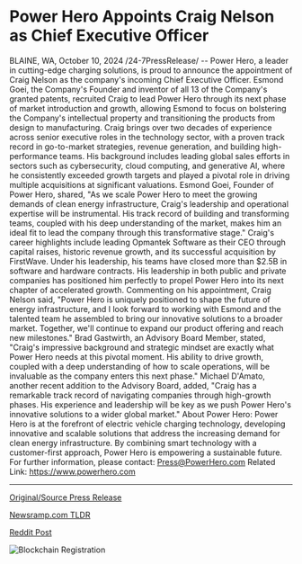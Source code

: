 # Power Hero Appoints Craig Nelson as Chief Executive Officer

BLAINE, WA, October 10, 2024 /24-7PressRelease/ -- Power Hero, a leader in cutting-edge charging solutions, is proud to announce the appointment of Craig Nelson as the company's incoming Chief Executive Officer. Esmond Goei, the Company's Founder and inventor of all 13 of the Company's granted patents, recruited Craig to lead Power Hero through its next phase of market introduction and growth, allowing Esmond to focus on bolstering the Company's intellectual property and transitioning the products from design to manufacturing.  Craig brings over two decades of experience across senior executive roles in the technology sector, with a proven track record in go-to-market strategies, revenue generation, and building high-performance teams. His background includes leading global sales efforts in sectors such as cybersecurity, cloud computing, and generative AI, where he consistently exceeded growth targets and played a pivotal role in driving multiple acquisitions at significant valuations.  Esmond Goei, Founder of Power Hero, shared, "As we scale Power Hero to meet the growing demands of clean energy infrastructure, Craig's leadership and operational expertise will be instrumental. His track record of building and transforming teams, coupled with his deep understanding of the market, makes him an ideal fit to lead the company through this transformative stage."  Craig's career highlights include leading Opmantek Software as their CEO through capital raises, historic revenue growth, and its successful acquisition by FirstWave. Under his leadership, his teams have closed more than $2.5B in software and hardware contracts. His leadership in both public and private companies has positioned him perfectly to propel Power Hero into its next chapter of accelerated growth.  Commenting on his appointment, Craig Nelson said, "Power Hero is uniquely positioned to shape the future of energy infrastructure, and I look forward to working with Esmond and the talented team he assembled to bring our innovative solutions to a broader market. Together, we'll continue to expand our product offering and reach new milestones."  Brad Gastwirth, an Advisory Board Member, stated, "Craig's impressive background and strategic mindset are exactly what Power Hero needs at this pivotal moment. His ability to drive growth, coupled with a deep understanding of how to scale operations, will be invaluable as the company enters this next phase."  Michael D'Amato, another recent addition to the Advisory Board, added, "Craig has a remarkable track record of navigating companies through high-growth phases. His experience and leadership will be key as we push Power Hero's innovative solutions to a wider global market."  About Power Hero: Power Hero is at the forefront of electric vehicle charging technology, developing innovative and scalable solutions that address the increasing demand for clean energy infrastructure. By combining smart technology with a customer-first approach, Power Hero is empowering a sustainable future.  For further information, please contact: Press@PowerHero.com  Related Link: https://www.powerhero.com 

---

[Original/Source Press Release](https://www.24-7pressrelease.com/press-release/515144/power-hero-appoints-craig-nelson-as-chief-executive-officer)
                    

[Newsramp.com TLDR](https://newsramp.com/curated-news/power-hero-appoints-craig-nelson-as-new-ceo-gearing-up-for-accelerated-growth/e6af0de8ac57253bc53bcac126a636bc) 

 



[Reddit Post](https://www.reddit.com/r/technology_press/comments/1g0d6pn/power_hero_appoints_craig_nelson_as_new_ceo/) 



![Blockchain Registration](https://cdn.newsramp.app/24-7PressRelease/qrcode/2410/10/milkseCb.webp)